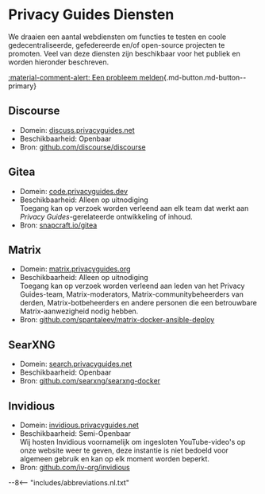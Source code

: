 # Privacy Guides Diensten

We draaien een aantal webdiensten om functies te testen en coole gedecentraliseerde, gefedereerde en/of open-source projecten te promoten. Veel van deze diensten zijn beschikbaar voor het publiek en worden hieronder beschreven.

[:material-comment-alert: Een probleem melden](https://discuss.privacyguides.net/c/services/2 ""){.md-button.md-button--primary}

## Discourse

- Domein: [discuss.privacyguides.net](https://discuss.privacyguides.net)
- Beschikbaarheid: Openbaar
- Bron: [github.com/discourse/discourse](https://github.com/discourse/discourse)

## Gitea

- Domein: [code.privacyguides.dev](https://code.privacyguides.dev)
- Beschikbaarheid: Alleen op uitnodiging  
  Toegang kan op verzoek worden verleend aan elk team dat werkt aan *Privacy Guides*-gerelateerde ontwikkeling of inhoud.
- Bron: [snapcraft.io/gitea](https://snapcraft.io/gitea)

## Matrix

- Domein: [matrix.privacyguides.org](https://matrix.privacyguides.org)
- Beschikbaarheid: Alleen op uitnodiging  
  Toegang kan op verzoek worden verleend aan leden van het Privacy Guides-team, Matrix-moderators, Matrix-communitybeheerders van derden, Matrix-botbeheerders en andere personen die een betrouwbare Matrix-aanwezigheid nodig hebben.
- Bron: [github.com/spantaleev/matrix-docker-ansible-deploy](https://github.com/spantaleev/matrix-docker-ansible-deploy)

## SearXNG

- Domein: [search.privacyguides.net](https://search.privacyguides.net)
- Beschikbaarheid: Openbaar
- Bron: [github.com/searxng/searxng-docker](https://github.com/searxng/searxng-docker)

## Invidious

- Domein: [invidious.privacyguides.net](https://invidious.privacyguides.net)
- Beschikbaarheid: Semi-Openbaar  
  Wij hosten Invidious voornamelijk om ingesloten YouTube-video's op onze website weer te geven, deze instantie is niet bedoeld voor algemeen gebruik en kan op elk moment worden beperkt.
- Bron: [github.com/iv-org/invidious](https://github.com/iv-org/invidious)

--8<-- "includes/abbreviations.nl.txt"
